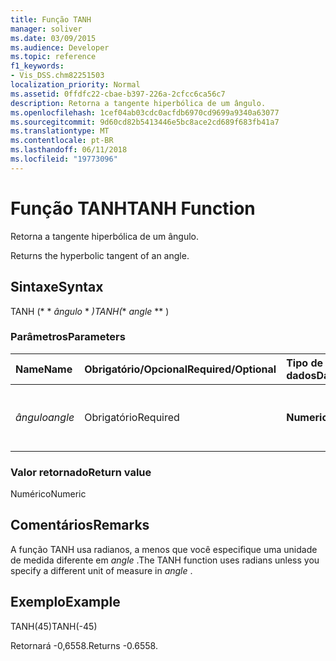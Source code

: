 ```yaml
---
title: Função TANH
manager: soliver
ms.date: 03/09/2015
ms.audience: Developer
ms.topic: reference
f1_keywords:
- Vis_DSS.chm82251503
localization_priority: Normal
ms.assetid: 0ffdfc22-cbae-b397-226a-2cfcc6ca56c7
description: Retorna a tangente hiperbólica de um ângulo.
ms.openlocfilehash: 1cef04ab03cdc0acfdb6970cd9699a9340a63077
ms.sourcegitcommit: 9d60cd82b5413446e5bc8ace2cd689f683fb41a7
ms.translationtype: MT
ms.contentlocale: pt-BR
ms.lasthandoff: 06/11/2018
ms.locfileid: "19773096"
---
```

# <a name="tanh-function"></a><span data-ttu-id="ac0bc-103">Função TANH</span><span class="sxs-lookup"><span data-stu-id="ac0bc-103">TANH Function</span></span>

<span data-ttu-id="ac0bc-104">Retorna a tangente hiperbólica de um ângulo.
    
</span><span class="sxs-lookup"><span data-stu-id="ac0bc-104">Returns the hyperbolic tangent of an angle.</span></span> 
  
## <a name="syntax"></a><span data-ttu-id="ac0bc-105">Sintaxe</span><span class="sxs-lookup"><span data-stu-id="ac0bc-105">Syntax</span></span>

<span data-ttu-id="ac0bc-106">TANH (* * *ângulo* * *)</span><span class="sxs-lookup"><span data-stu-id="ac0bc-106">TANH(** *angle* ** )</span></span> 
  
### <a name="parameters"></a><span data-ttu-id="ac0bc-107">Parâmetros</span><span class="sxs-lookup"><span data-stu-id="ac0bc-107">Parameters</span></span>

|<span data-ttu-id="ac0bc-108">**Name**</span><span class="sxs-lookup"><span data-stu-id="ac0bc-108">**Name**</span></span>|<span data-ttu-id="ac0bc-109">**Obrigatório/Opcional**</span><span class="sxs-lookup"><span data-stu-id="ac0bc-109">**Required/Optional**</span></span>|<span data-ttu-id="ac0bc-110">**Tipo de dados**</span><span class="sxs-lookup"><span data-stu-id="ac0bc-110">**Data Type**</span></span>|<span data-ttu-id="ac0bc-111">**Descrição**</span><span class="sxs-lookup"><span data-stu-id="ac0bc-111">**Description**</span></span>|
|:-----|:-----|:-----|:-----|
| <span data-ttu-id="ac0bc-112">_ângulo_</span><span class="sxs-lookup"><span data-stu-id="ac0bc-112">_angle_</span></span> <br/> |<span data-ttu-id="ac0bc-113">Obrigatório</span><span class="sxs-lookup"><span data-stu-id="ac0bc-113">Required</span></span>  <br/> |<span data-ttu-id="ac0bc-114">**Numeric**</span><span class="sxs-lookup"><span data-stu-id="ac0bc-114">**Numeric**</span></span> <br/> |<span data-ttu-id="ac0bc-115">O ângulo do qual obter o hiperbólico.</span><span class="sxs-lookup"><span data-stu-id="ac0bc-115">The angle of which to get the hypbolic tangent.</span></span>  <br/> |
   
### <a name="return-value"></a><span data-ttu-id="ac0bc-116">Valor retornado</span><span class="sxs-lookup"><span data-stu-id="ac0bc-116">Return value</span></span>

<span data-ttu-id="ac0bc-117">Numérico</span><span class="sxs-lookup"><span data-stu-id="ac0bc-117">Numeric</span></span>
  
## <a name="remarks"></a><span data-ttu-id="ac0bc-118">Comentários</span><span class="sxs-lookup"><span data-stu-id="ac0bc-118">Remarks</span></span>

<span data-ttu-id="ac0bc-119">A função TANH usa radianos, a menos que você especifique uma unidade de medida diferente em *angle* .</span><span class="sxs-lookup"><span data-stu-id="ac0bc-119">The TANH function uses radians unless you specify a different unit of measure in  *angle*  .</span></span> 
  
## <a name="example"></a><span data-ttu-id="ac0bc-120">Exemplo</span><span class="sxs-lookup"><span data-stu-id="ac0bc-120">Example</span></span>

<span data-ttu-id="ac0bc-121">TANH(45)</span><span class="sxs-lookup"><span data-stu-id="ac0bc-121">TANH(-45)</span></span> 
  
<span data-ttu-id="ac0bc-122">Retornará -0,6558.</span><span class="sxs-lookup"><span data-stu-id="ac0bc-122">Returns -0.6558.</span></span> 
  

